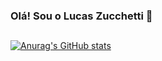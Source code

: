 ### Olá! Sou o Lucas Zucchetti 👋
##
[![Anurag's GitHub stats](https://github-readme-stats.vercel.app/api?username=LucasZucchetti)](https://github.com/anuraghazra/github-readme-stats)
